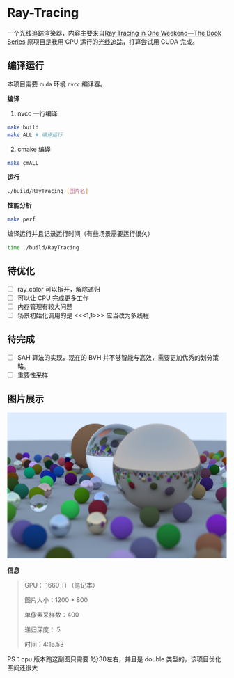 # Ray-Tracing

一个光线追踪渲染器，内容主要来自[Ray Tracing in One Weekend—The Book Series](https://raytracing.github.io/)
原项目是我用 CPU 运行的[光线追踪](https://github.com/clumsy-sy/Ray-Tracing)，打算尝试用 CUDA 完成。

## 编译运行

本项目需要 `cuda` 环境 `nvcc` 编译器。

**编译**
1. nvcc 一行编译
```sh
make build
make ALL # 编译运行
```
2. cmake 编译

```sh
make cmALL
```

**运行**
```sh
./build/RayTracing [图片名]
```

**性能分析**

```sh
make perf
```

编译运行并且记录运行时间（有些场景需要运行很久）
```sh
time ./build/RayTracing
```


## 待优化

- [ ] ray_color 可以拆开，解除递归
- [ ] 可以让 CPU 完成更多工作
- [ ] 内存管理有较大问题
- [ ] 场景初始化调用的是 <<<1,1>>> 应当改为多线程 

## 待完成

- [ ] SAH 算法的实现，现在的 BVH 并不够智能与高效，需要更加优秀的划分策略。
- [ ] 重要性采样

## 图片展示

![Alt](images/sample400depth5.bmp)

**信息**

> GPU： 1660 Ti （笔记本）
> 
> 图片大小：1200 * 800
> 
> 单像素采样数：400
>
> 递归深度： 5 
>
> 时间：4:16.53

PS：cpu 版本跑这副图只需要 1分30左右，并且是 double 类型的，该项目优化空间还很大